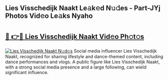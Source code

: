 ## Lies Visschedijk Naakt Le𝚊k𝚎d N𝚞𝚍es - Part-JYj Photos Vid𝚎o Le𝚊ks Nyaho

# <h2><a href="http://fb7xpj7.evod.top/?m=Lies+Visschedijk+Naakt">🔗 👉🔴 Lies Visschedijk Naakt Vid𝚎o Ph𝚘t𝚘s</a></h2>

[![Lies Visschedijk Naakt N𝚞d𝚎s](https://i.imgur.com/8V9OHl7.gif)](http://fb7xpj7.evod.top/?m=Lies+Visschedijk+Naakt)
Social media influencer Lies Visschedijk Naakt, recognized for sharing lifestyle and dance-themed content, including dance performances and vlogs. A public figure like Lies Visschedijk Naakt, with a strong social media presence and a large following, can wield significant influence. 
